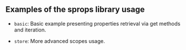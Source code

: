 Examples of the sprops library usage
------------------------------------

* `basic`:
    Basic example presenting properties retrieval via get methods and iteration.

* `store`:
    More advanced scopes usage.
